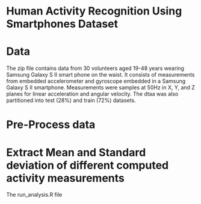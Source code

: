 Human Activity Recognition Using Smartphones Dataset
===========

Data
===========

The zip file contains data from 30 volunteers aged 19-48 years wearing Samsung Galaxy S II smart phone on the waist. It consists of measurements from embedded accelerometer and gyroscope embedded in a Samsung Galaxy S II smartphone. Measurements were samples at 50Hz in X, Y, and Z planes for linear acceleration and angular velocity.  The dtaa was also partitioned into test (28%) and train (72%) datasets.

Pre-Process data
==========


Extract Mean and Standard deviation of different computed activity measurements
==========

The run_analysis.R file 
